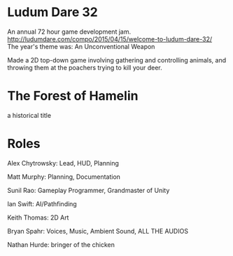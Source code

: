 # Ludum Dare 32
An annual 72 hour game development jam. http://ludumdare.com/compo/2015/04/15/welcome-to-ludum-dare-32/   
The year's theme was: An Unconventional Weapon

Made a 2D top-down game involving gathering and controlling animals, and throwing them at the poachers trying to kill your deer.

# The Forest of Hamelin
a historical title

# Roles
Alex Chytrowsky: Lead, HUD, Planning  

Matt Murphy: Planning, Documentation  

Sunil Rao: Gameplay Programmer, Grandmaster of Unity

Ian Swift: AI/Pathfinding  

Keith Thomas: 2D Art  

Bryan Spahr: Voices, Music, Ambient Sound, ALL THE AUDIOS

Nathan Hurde: bringer of the chicken  
